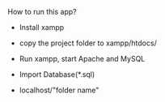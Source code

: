 
How to run this app?

- Install xampp

- copy the project folder to xampp/htdocs/

- Run xampp, 
  start Apache and MySQL

- Import Database(*.sql)

- localhost/"folder name"
